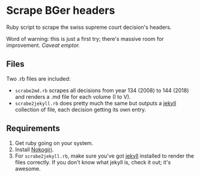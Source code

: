 # Scrape BGer headers
Ruby script to scrape the swiss supreme court decision's headers.

Word of warning: this is just a first try; there's massive room for improvement. _Caveat emptor._

## Files

Two .rb files are included:

- `scrabe2md.rb` scrapes all decisions from year 134 (2008) to 144 (2018) and renders a .md file for each volume (I to V).
- `scrabe2jekyll.rb` does pretty much the same but outputs a [jekyll](https://jekyllrb.com) collection of file, each decision getting its own entry.

## Requirements

1. Get ruby going on your system.
2. Install [Nokogiri](http://www.nokogiri.org/tutorials/installing_nokogiri.html).
3. For `scrabe2jekyll.rb`, make sure you've got [jekyll](https://jekyllrb.com) installed to render the files correctly. If you don't know what jekyll is, check it out; it's awesome.
